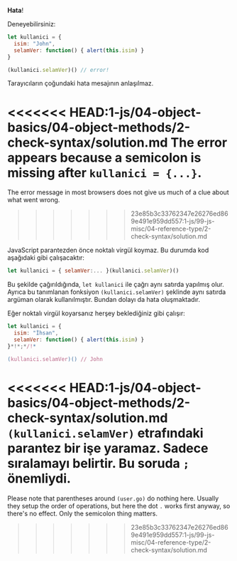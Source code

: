 **Hata**!

Deneyebilirsiniz:

```js run
let kullanici = {
  isim: "John",
  selamVer: function() { alert(this.isim) }
}

(kullanici.selamVer)() // error!
```
Tarayıcıların çoğundaki hata mesajının anlaşılmaz.

<<<<<<< HEAD:1-js/04-object-basics/04-object-methods/2-check-syntax/solution.md
**The error appears because a semicolon is missing after `kullanici = {...}`.**
=======
The error message in most browsers does not give us much of a clue about what went wrong.
>>>>>>> 23e85b3c33762347e26276ed869e491e959dd557:1-js/99-js-misc/04-reference-type/2-check-syntax/solution.md

JavaScript parantezden önce noktalı virgül koymaz. Bu durumda kod aşağıdaki gibi çalışacaktır:

```js no-beautify
let kullanici = { selamVer:... }(kullanici.selamVer)()
```

Bu şekilde çağırıldığında, `let kullanici` ile çağrı aynı satırda yapılmış olur. Ayrıca bu tanımlanan fonksiyon `(kullanici.selamVer)` şeklinde aynı satırda argüman olarak kullanılmıştır. Bundan dolayı da hata oluşmaktadır.

Eğer noktalı virgül koyarsanız herşey beklediğiniz gibi çalışır:

```js run
let kullanici = {
  isim: "İhsan",
  selamVer: function() { alert(this.isim) }
}*!*;*/!*

(kullanici.selamVer)() // John
```

<<<<<<< HEAD:1-js/04-object-basics/04-object-methods/2-check-syntax/solution.md
`(kullanici.selamVer)` etrafındaki parantez bir işe yaramaz. Sadece sıralamayı belirtir. Bu soruda `;` önemliydi.
=======
Please note that parentheses around `(user.go)` do nothing here. Usually they setup the order of operations, but here the dot `.` works first anyway, so there's no effect. Only the semicolon thing matters.
>>>>>>> 23e85b3c33762347e26276ed869e491e959dd557:1-js/99-js-misc/04-reference-type/2-check-syntax/solution.md

